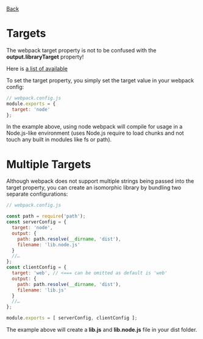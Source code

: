 [Back](./README.md)

# Targets

The webpack target property is not to be confused with the **output.libraryTarget** property!

Here is [a list of available](https://webpack.js.org/configuration/target/)

To set the target property, you simply set the target value in your webpack config:

```js
// webpack.config.js
module.exports = {
  target: 'node'
};
```
In the example above, using node webpack will compile for usage in a Node.js-like environment (uses Node.js require to load chunks and not touch any built in modules like fs or path).

# Multiple Targets
Although webpack does not support multiple strings being passed into the target property, you can create an isomorphic library by bundling two separate configurations:
```js
// webpack.config.js

const path = require('path');
const serverConfig = {
  target: 'node',
  output: {
    path: path.resolve(__dirname, 'dist'),
    filename: 'lib.node.js'
  }
  //…
};
const clientConfig = {
  target: 'web', // <=== can be omitted as default is 'web'
  output: {
    path: path.resolve(__dirname, 'dist'),
    filename: 'lib.js'
  }
  //…
};

module.exports = [ serverConfig, clientConfig ];
```
The example above will create a **lib.js** and **lib.node.js** file in your dist folder.